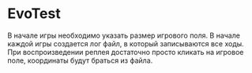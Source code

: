 # EvoTest

В начале игры необходимо указать размер игрового поля. В начале каждой игры создается лог файл, в который записываются все ходы.
При воспроизведении реплея достаточно просто кликать на игровое поле, координаты будут браться из файла.
